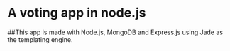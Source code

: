 # A voting app in node.js

##This app is made with Node.js, MongoDB and Express.js using Jade as the templating engine. 

